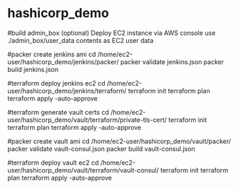 # hashicorp_demo

#build admin_box (optional)
Deploy EC2 instance via AWS console
use ./admin_box/user_data contents as EC2 user data

#packer create jenkins ami
cd /home/ec2-user/hashicorp_demo/jenkins/packer/
packer validate jenkins.json
packer build jenkins.json

#terraform deploy jenkins ec2
cd /home/ec2-user/hashicorp_demo/jenkins/terraform/
terraform init
terraform plan
terraform apply -auto-approve

#terraform generate vault certs
cd /home/ec2-user/hashicorp_demo/vault/terraform/private-tls-cert/
terraform init
terraform plan
terraform apply -auto-approve

#packer create vault ami
cd /home/ec2-user/hashicorp_demo/vault/packer/
packer validate vault-consul.json
packer build vault-consul.json

#terraform deploy vault ec2
cd /home/ec2-user/hashicorp_demo/vault/terraform/vault-consul/
terraform init
terraform plan
terraform apply -auto-approve

